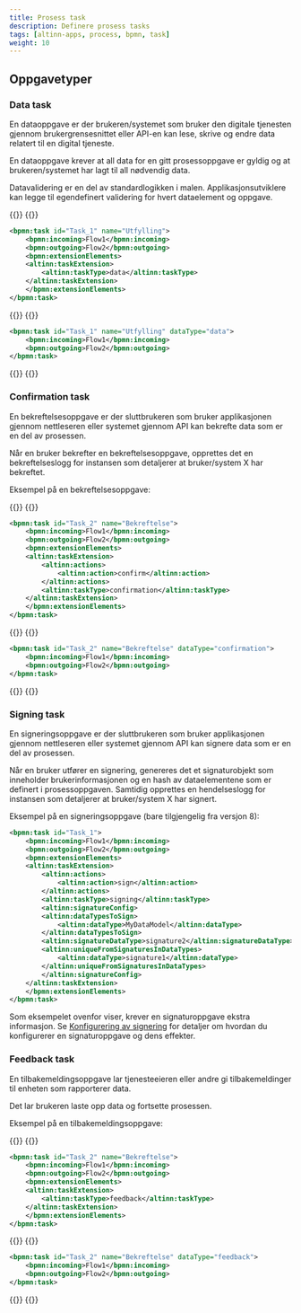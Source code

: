 ```yaml
---
title: Prosess task
description: Definere prosess tasks
tags: [altinn-apps, process, bpmn, task]
weight: 10
---
```


## Oppgavetyper

### Data task

En dataoppgave er der brukeren/systemet som bruker den digitale tjenesten gjennom brukergrensesnittet eller API-en kan lese, skrive og endre data relatert til en digital tjeneste.

En dataoppgave krever at all data for en gitt prosessoppgave er gyldig og at brukeren/systemet har lagt til all nødvendig data.

Datavalidering er en del av standardlogikken i malen. Applikasjonsutviklere kan legge til egendefinert validering for hvert dataelement og oppgave.

{{<content-version-selector classes="border-box">}}
{{<content-version-container version-label="v8">}}
```xml
<bpmn:task id="Task_1" name="Utfylling">
    <bpmn:incoming>Flow1</bpmn:incoming>
    <bpmn:outgoing>Flow2</bpmn:outgoing>
    <bpmn:extensionElements>
    <altinn:taskExtension>
        <altinn:taskType>data</altinn:taskType>
    </altinn:taskExtension>
    </bpmn:extensionElements>
</bpmn:task>
```
{{</content-version-container>}}
{{<content-version-container version-label="v7">}}
```xml
<bpmn:task id="Task_1" name="Utfylling" dataType="data">
    <bpmn:incoming>Flow1</bpmn:incoming>
    <bpmn:outgoing>Flow2</bpmn:outgoing>
</bpmn:task>
```
{{</content-version-container>}}
{{</content-version-selector>}}

### Confirmation task

En bekreftelsesoppgave er der sluttbrukeren som bruker applikasjonen gjennom nettleseren eller systemet gjennom API kan bekrefte data som er en del av prosessen.

Når en bruker bekrefter en bekreftelsesoppgave, opprettes det en bekreftelseslogg for instansen som detaljerer at bruker/system X har bekreftet.

Eksempel på en bekreftelsesoppgave:

{{<content-version-selector classes="border-box">}}
{{<content-version-container version-label="v8">}}
```xml
<bpmn:task id="Task_2" name="Bekreftelse">
    <bpmn:incoming>Flow1</bpmn:incoming>
    <bpmn:outgoing>Flow2</bpmn:outgoing>
    <bpmn:extensionElements>
    <altinn:taskExtension>
        <altinn:actions>
            <altinn:action>confirm</altinn:action>
        </altinn:actions>
        <altinn:taskType>confirmation</altinn:taskType>
    </altinn:taskExtension>
    </bpmn:extensionElements>
</bpmn:task>
```
{{</content-version-container>}}
{{<content-version-container version-label="v7">}}
```xml
<bpmn:task id="Task_2" name="Bekreftelse" dataType="confirmation">
    <bpmn:incoming>Flow1</bpmn:incoming>
    <bpmn:outgoing>Flow2</bpmn:outgoing>
</bpmn:task>
```
{{</content-version-container>}}
{{</content-version-selector>}}

### Signing task

En signeringsoppgave er der sluttbrukeren som bruker applikasjonen gjennom nettleseren eller systemet gjennom API kan signere data som er en del av prosessen.

Når en bruker utfører en signering, genereres det et signaturobjekt som inneholder brukerinformasjonen og en hash av dataelementene som er definert i prosessoppgaven. Samtidig opprettes en hendelseslogg for instansen som detaljerer at bruker/system X har signert.

Eksempel på en signeringsoppgave (bare tilgjengelig fra versjon 8):

```xml
<bpmn:task id="Task_1">
    <bpmn:incoming>Flow1</bpmn:incoming>
    <bpmn:outgoing>Flow2</bpmn:outgoing>
    <bpmn:extensionElements>
    <altinn:taskExtension>
        <altinn:actions>
            <altinn:action>sign</altinn:action>
        </altinn:actions>
        <altinn:taskType>signing</altinn:taskType>
        <altinn:signatureConfig>
        <altinn:dataTypesToSign>
            <altinn:dataType>MyDataModel</altinn:dataType>
        </altinn:dataTypesToSign>
        <altinn:signatureDataType>signature2</altinn:signatureDataType>
        <altinn:uniqueFromSignaturesInDataTypes>
            <altinn:dataType>signature1</altinn:dataType>
        </altinn:uniqueFromSignaturesInDataTypes>
        </altinn:signatureConfig>
    </altinn:taskExtension>
    </bpmn:extensionElements>
</bpmn:task>
```

Som eksempelet ovenfor viser, krever en signaturoppgave ekstra informasjon. Se [Konfigurering av signering](signing) for detaljer om hvordan du konfigurerer en signaturoppgave og dens effekter.

### Feedback task

En tilbakemeldingsoppgave lar tjenesteeieren eller andre gi tilbakemeldinger til enheten som rapporterer data.

Det lar brukeren laste opp data og fortsette prosessen.

Eksempel på en tilbakemeldingsoppgave:

{{<content-version-selector classes="border-box">}}
{{<content-version-container version-label="v8">}}
```xml
<bpmn:task id="Task_2" name="Bekreftelse">
    <bpmn:incoming>Flow1</bpmn:incoming>
    <bpmn:outgoing>Flow2</bpmn:outgoing>
    <bpmn:extensionElements>
    <altinn:taskExtension>
        <altinn:taskType>feedback</altinn:taskType>
    </altinn:taskExtension>
    </bpmn:extensionElements>
</bpmn:task>
```
{{</content-version-container>}}
{{<content-version-container version-label="v7">}}
```xml
<bpmn:task id="Task_2" name="Bekreftelse" dataType="feedback">
    <bpmn:incoming>Flow1</bpmn:incoming>
    <bpmn:outgoing>Flow2</bpmn:outgoing>
</bpmn:task>
```
{{</content-version-container>}}
{{</content-version-selector>}}
